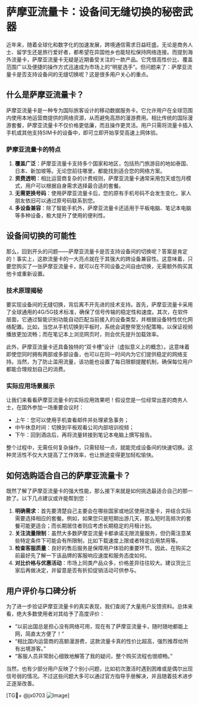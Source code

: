 # 萨摩亚流量卡：设备间无缝切换的秘密武器

近年来，随着全球化和数字化的加速发展，跨境通信需求日益旺盛。无论是商务人士、留学生还是旅行爱好者，都希望在异国他乡也能轻松保持网络连接。而提到海外流量卡，萨摩亚流量卡无疑是近期备受关注的一款产品。它凭借高性价比、覆盖范围广以及便捷的操作方式迅速成为市场上的“明星选手”。但问题来了：萨摩亚流量卡是否支持设备间的无缝切换呢？这是很多用户关心的重点。

## 什么是萨摩亚流量卡？

萨摩亚流量卡是一种专为国际旅客设计的移动数据服务卡。它允许用户在全球范围内使用本地运营商提供的网络资源，从而避免高昂的漫游费用。相比传统的国际漫游套餐，萨摩亚流量卡不仅价格更低廉，而且操作更灵活。用户只需将流量卡插入手机或其他支持SIM卡的设备中，即可立即开始享受高速上网体验。

### 萨摩亚流量卡的特点

1. **覆盖广泛**：萨摩亚流量卡支持多个国家和地区，包括热门旅游目的地如泰国、日本、新加坡等。无论您前往哪里，都能找到适合您的网络方案。
2. **资费透明**：相比运营商复杂的计费规则，萨摩亚流量卡通常采用包天或包月模式，用户可以根据自身需求选择最合适的套餐。
3. **无需更换号码**：使用萨摩亚流量卡后，您的原有手机号码不会发生变化，家人朋友依旧可以通过原号码联系到您。
4. **多设备兼容**：除了智能手机外，萨摩亚流量卡还适用于平板电脑、笔记本电脑等多种设备，极大提升了使用的便利性。

## 设备间切换的可能性

那么，回到开头的问题——萨摩亚流量卡是否支持设备间的切换呢？答案是肯定的！事实上，这款流量卡的一大亮点就在于其强大的跨设备兼容性。这意味着，只要您购买了一张萨摩亚流量卡，就可以在不同设备之间自由切换，无需额外购买其他卡或重新设置。

### 技术原理揭秘

要实现设备间的无缝切换，背后离不开先进的技术支持。首先，萨摩亚流量卡采用了全球通用的4G/5G技术标准，确保了信号传输的稳定性和速度。其次，在软件层面，它通过智能识别功能自动匹配当前接入的设备类型，并根据设备特性优化网络配置。比如，当您从手机切换到平板时，系统会调整带宽分配策略，以保证视频播放更加流畅；而在笔记本上浏览网页时，则会优先提升加载效率。

此外，萨摩亚流量卡还具备独特的“双卡槽”设计（虚拟意义上的概念）。这意味着即使您同时拥有两部或多部设备，也可以在同一时间内为它们提供稳定的网络支持。当然，为了防止滥用流量，该功能也设置了每日限额提醒机制，确保每位用户都能合理规划自己的消费。

### 实际应用场景展示

让我们来看看萨摩亚流量卡的实际应用效果吧！假设您是一位经常出差的商务人士，在国外参加一场重要会议时：

- 上午：您可以使用手机查看邮件并处理紧急事务；
- 中午休息时间：切换到平板观看公司内部培训视频；
- 下午：回到酒店后，再将流量转接到笔记本电脑上撰写报告。

整个过程中，无需任何复杂操作，只需轻轻一点，就能完成设备间的快速切换。这种灵活性不仅大大提高了工作效率，也让旅途变得更加轻松愉快。

## 如何选购适合自己的萨摩亚流量卡？

既然了解了萨摩亚流量卡的强大性能，那么接下来就是如何挑选最适合自己的那一款了。以下几点建议或许能帮到您：

1. **明确需求**：首先要清楚自己主要会在哪些国家或地区使用流量卡，并结合实际需要选择相应的套餐。例如，如果您只是短期出游几天，那么短时高频次的套餐可能更适合；而长期居住者则应考虑长期稳定的月租计划。
2. **关注流量限制**：虽然大多数萨摩亚流量卡都承诺无限流量服务，但仍需注意某些特定条件下可能会有所限制，比如下载速度上限或者特定应用禁用等。
3. **检查客服质量**：良好的售后服务是保障用户体验的重要环节。因此，在购买之前最好先了解一下该品牌的客服响应速度和服务态度如何。
4. **对比价格与优惠活动**：市场上同类产品众多，价格差异往往较大。建议货比三家后再做决定，并留意是否有折扣促销活动可供参与。

## 用户评价与口碑分析

为了进一步验证萨摩亚流量卡的真实表现，我们查阅了大量用户反馈资料。总体来看，绝大多数使用者对其给予了高度评价：

- “以前出国总是担心没有网络可用，现在有了萨摩亚流量卡，随时随地都能上网，简直太方便了！”
- “相比国内运营商的高额漫游费，这款流量卡真的性价比超高，强烈推荐给所有出境游客。”
- “客服人员非常耐心细致地解答了我的疑问，整个购买流程也很顺畅。”

当然，也有少部分用户反映了个别小问题，比如初次激活时遇到困难或是偶尔出现信号弱的情况。不过这些问题大多可以通过官方指导手册解决，并且随着技术进步正逐渐改善。

[TG💪+ @jx0703 ![Image](https://github.com/user-attachments/assets/dbca1d08-cadb-493c-b0ec-ad6f7a83f270)]